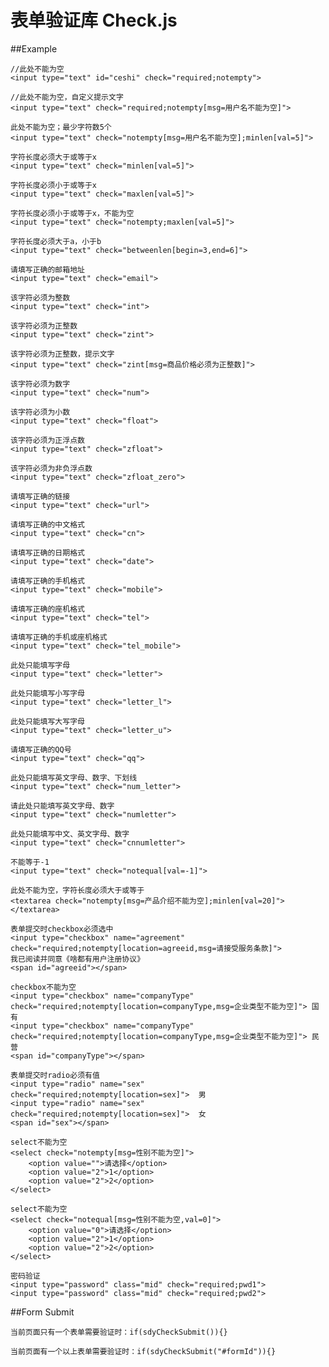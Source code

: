 表单验证库 Check.js
========

##Example

    //此处不能为空
    <input type="text" id="ceshi" check="required;notempty">
    
    //此处不能为空，自定义提示文字	
    <input type="text" check="required;notempty[msg=用户名不能为空]">
    
    此处不能为空；最少字符数5个	
    <input type="text" check="notempty[msg=用户名不能为空];minlen[val=5]">

    字符长度必须大于或等于x	
    <input type="text" check="minlen[val=5]">

    字符长度必须小于或等于x	
    <input type="text" check="maxlen[val=5]">

    字符长度必须小于或等于x，不能为空	
    <input type="text" check="notempty;maxlen[val=5]">

    字符长度必须大于a，小于b	
    <input type="text" check="betweenlen[begin=3,end=6]">

    请填写正确的邮箱地址	
    <input type="text" check="email">

    该字符必须为整数	
    <input type="text" check="int">

    该字符必须为正整数	
    <input type="text" check="zint">
    
    该字符必须为正整数，提示文字	
    <input type="text" check="zint[msg=商品价格必须为正整数]">
    
    该字符必须为数字	
    <input type="text" check="num">
    
    该字符必须为小数	
    <input type="text" check="float">
    
    该字符必须为正浮点数	
    <input type="text" check="zfloat">
    
    该字符必须为非负浮点数	
    <input type="text" check="zfloat_zero">
    
    请填写正确的链接	
    <input type="text" check="url">
    
    请填写正确的中文格式	
    <input type="text" check="cn">
    
    请填写正确的日期格式	
    <input type="text" check="date">
    
    请填写正确的手机格式	
    <input type="text" check="mobile">
    
    请填写正确的座机格式	
    <input type="text" check="tel">
    
    请填写正确的手机或座机格式	
    <input type="text" check="tel_mobile">
    
    此处只能填写字母	
    <input type="text" check="letter">
    
    此处只能填写小写字母	
    <input type="text" check="letter_l">
    
    此处只能填写大写字母	
    <input type="text" check="letter_u">
    
    请填写正确的QQ号	
    <input type="text" check="qq">
    
    此处只能填写英文字母、数字、下划线	
    <input type="text" check="num_letter">
    
    请此处只能填写英文字母、数字	
    <input type="text" check="numletter">
    
    此处只能填写中文、英文字母、数字	
    <input type="text" check="cnnumletter">
    
    不能等于-1	
    <input type="text" check="notequal[val=-1]">
    
    此处不能为空，字符长度必须大于或等于	
    <textarea check="notempty[msg=产品介绍不能为空];minlen[val=20]"></textarea>
    
    表单提交时checkbox必须选中	
    <input type="checkbox" name="agreement" 
    check="required;notempty[location=agreeid,msg=请接受服务条款]">
    我已阅读并同意《啥都有用户注册协议》
    <span id="agreeid"></span>
    
    checkbox不能为空	
    <input type="checkbox" name="companyType" 
    check="required;notempty[location=companyType,msg=企业类型不能为空]"> 国有
    <input type="checkbox" name="companyType" 
    check="required;notempty[location=companyType,msg=企业类型不能为空]"> 民营
    <span id="companyType"></span>
    
    表单提交时radio必须有值	
    <input type="radio" name="sex" check="required;notempty[location=sex]">  男
    <input type="radio" name="sex" check="required;notempty[location=sex]">  女
    <span id="sex"></span>
    
    select不能为空	
    <select check="notempty[msg=性别不能为空]">
        <option value="">请选择</option>
        <option value="2">1</option>
        <option value="2">2</option>
    </select>
    
    select不能为空	
    <select check="notequal[msg=性别不能为空,val=0]">
        <option value="0">请选择</option>
        <option value="2">1</option>
        <option value="2">2</option>
    </select>
    
    密码验证	
    <input type="password" class="mid" check="required;pwd1">
    <input type="password" class="mid" check="required;pwd2">

##Form Submit

    当前页面只有一个表单需要验证时：if(sdyCheckSubmit()){}
    
    当前页面有一个以上表单需要验证时：if(sdyCheckSubmit("#formId")){}
